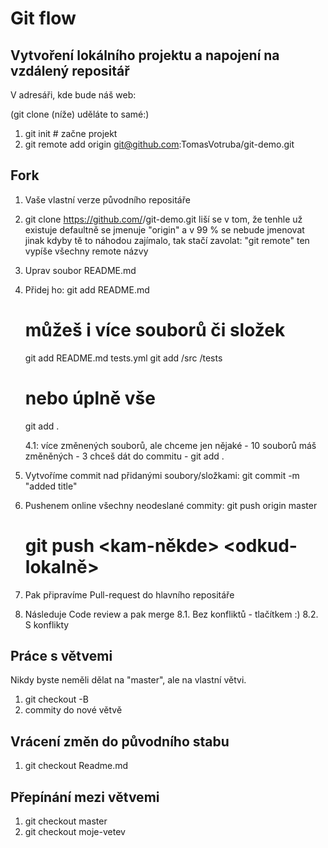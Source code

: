 # Git flow

## Vytvoření lokálního projektu a napojení na vzdálený repositář 

V adresáři, kde bude náš web:

(git clone (níže) uděláte to samé:)
1. git init # začne projekt
2. git remote add origin git@github.com:TomasVotruba/git-demo.git


## Fork
 
1. Vaše vlastní verze původního repositáře
2. git clone https://github.com/<vase-jmeno>/git-demo.git
    liší se v tom, že tenhle už existuje
    defaultně se jmenuje "origin" a v 99 % se nebude jmenovat jinak
    kdyby tě to náhodou zajímalo, tak stačí zavolat: "git remote"
    ten vypíše všechny remote názvy
    
3. Uprav soubor README.md
4. Přidej ho:
    git add README.md

    # můžeš i více souborů či složek
    git add README.md tests.yml
    git add /src /tests
    
    # nebo úplně vše
    git add .
    
    4.1: více změnených souborů, ale chceme jen nějaké
        - 10 souborů máš změněných
        - 3 chceš dát do commitu
        - git add .
    
5. Vytvoříme commit nad přidanými soubory/složkami:
    git commit -m "added title"
    
6. Pushenem online všechny neodeslané commity:
    git push origin master
    # git push <kam-někde> <odkud-lokalně>

7. Pak připravíme Pull-request do hlavního repositáře
8. Následuje Code review a pak merge
    8.1. Bez konfliktů - tlačítkem :)
    8.2. S konflikty
    
    
 ## Práce s větvemi
  
 Nikdy byste neměli dělat na "master", ale na vlastní větvi.
 
 1. git checkout -B <nazev-vetve>
 2. commity do nové větvě


## Vrácení změn do původního stabu

1. git checkout Readme.md

## Přepínání mezi větvemi

1. git checkout master
2. git checkout moje-vetev
